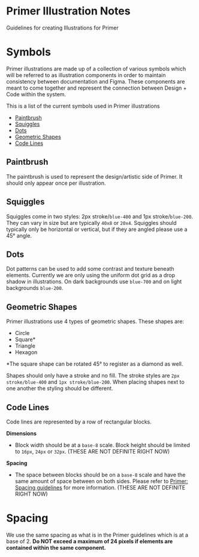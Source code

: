 # Primer Illustration Notes

Guidelines for creating Illustrations for Primer

# Symbols

Primer illustrations are made up of a collection of various symbols which will be referred to as illustration components in order to maintain consistency between documentation and Figma. These components are meant to come together and represent the connection between Design + Code within the system. 

This is a list of the current symbols used in Primer illustrations

- [Paintbrush](https://www.notion.so/ashygee/Primer-Illustration-Notes-baa141ee3f2e4541b12d65dc7a78dc7e#ec54f2cf2bab4e9ca8b77d389e12d430)
- [Squiggles](https://www.notion.so/ashygee/Primer-Illustration-Notes-baa141ee3f2e4541b12d65dc7a78dc7e#94db5ca195a14273a0ce8ccb4b04b449)
- [Dots](https://www.notion.so/ashygee/Primer-Illustration-Notes-baa141ee3f2e4541b12d65dc7a78dc7e#445085d781354572affe061f5b6c70d0)
- [Geometric Shapes](https://www.notion.so/ashygee/Primer-Illustration-Notes-baa141ee3f2e4541b12d65dc7a78dc7e#99a900b3ae594502aaf9df7724f8ceae)
- [Code Lines](https://www.notion.so/ashygee/Primer-Illustration-Notes-baa141ee3f2e4541b12d65dc7a78dc7e#3c5d46f85bc7427eaa812f717a07d57f)

## Paintbrush

The paintbrush is used to represent the design/artistic side of Primer. It should only appear once per illustration.

## Squiggles

Squiggles come in two styles: 2px stroke/`blue-400` and 1px stroke/`blue-200`. They can vary in size but are typically `40x8` or `20x4`. Squiggles should typically only be horizontal or vertical, but if they are angled please use a 45° angle. 

## Dots

Dot patterns can be used to add some contrast and texture beneath elements. Currently we are only using the uniform dot grid as a drop shadow in illustrations. On dark backgrounds use `blue-700` and on light backgrounds `blue-200`.

## Geometric Shapes

Primer illustrations use 4 types of geometric shapes. These shapes are:

- Circle
- Square*
- Triangle
- Hexagon

*The square shape can be rotated 45° to register as a diamond as well.

Shapes should only have a stroke and no fill. The stroke styles are `2px stroke/blue-400` and `1px stroke/blue-200`. When placing shapes next to one another the styling should be different.

## Code Lines

Code lines are represented by a row of rectangular blocks.

**Dimensions**

- Block width should be at a  `base-8` scale.  Block height should be limited to  `16px`, `24px` or `32px`.  (THESE ARE NOT DEFINITE RIGHT NOW)

**Spacing**

- The space between blocks should be on a `base-8` scale and have the same amount of space between on both sides. Please refer to [Primer: Spacing guidelines](https://styleguide.github.com/primer/support/spacing/) for more information. (THESE ARE NOT DEFINITE RIGHT NOW)

# Spacing

We use the same spacing as what is in the Primer guidelines which is at a base of 2. **Do NOT exceed a maximum of 24 pixels if elements are contained within the same component.** 